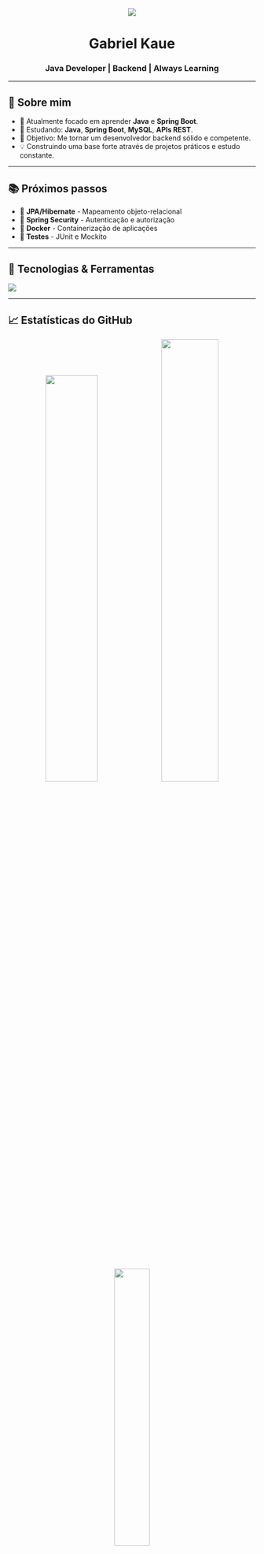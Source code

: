
<div align="center">
  <img src="https://capsule-render.vercel.app/api?type=waving&color=gradient&height=120&section=header"/>
  <h1>Gabriel Kaue</h1>
  <h3>Java Developer | Backend | Always Learning</h3>
  
</div>

---

## 🚀 Sobre mim
- 🔭 Atualmente focado em aprender **Java** e **Spring Boot**. 
- 🌱 Estudando: **Java**, **Spring Boot**, **MySQL**, **APIs REST**. 
- 🎯 Objetivo: Me tornar um desenvolvedor backend sólido e competente. 
- 💡 Construindo uma base forte através de projetos práticos e estudo constante.

---

## 📚 Próximos passos
- 🔸 **JPA/Hibernate** - Mapeamento objeto-relacional
- 🔸 **Spring Security** - Autenticação e autorização  
- 🔸 **Docker** - Containerização de aplicações
- 🔸 **Testes** - JUnit e Mockito

---

## 🧰 Tecnologias & Ferramentas
<img src="https://skillicons.dev/icons?i=java,spring,maven,idea,postman,mysql,linux,git,github" />

---

## 📈 Estatísticas do GitHub
<p align="center">
  <img width="46%" src="https://github-readme-stats.vercel.app/api?username=Gabiue&show_icons=true&theme=radical&hide_border=true&t=20250817" />
  <img width="48%" src="https://github-readme-streak-stats.herokuapp.com/?user=Gabiue&theme=radical&hide_border=true" />
</p>
<p align = "center">
  <img width = "38%" src= "https://github-readme-stats.vercel.app/api/top-langs/?username=Gabiue&layout=compact&theme=radical&t=20250817"/>
</p>
---

## 💼 Projetos em destaque
 - 🏠 [Real Estate System](https://github.com/GabiuE/real-estate-system) → API REST para gestão imobiliária com Java, Spring Boot e MySQL. Sistema completo para controle de clientes, imóveis e propostas comerciais, aplicando Clean Architecture.
- 🔗 [Java-Drops](https://github.com/GabiuE/java-drops) → Estudos diários de Java, praticando POO e conceitos fundamentais.
---

## 📫 Contato
<p align="center">
  <a href="mailto:gabrielkauerodrigues@gmail.com"><img src="https://skillicons.dev/icons?i=gmail" /></a>&nbsp;&nbsp;<a href="https://www.linkedin.com/in/gabriel-kaue/"><img src="https://skillicons.dev/icons?i=linkedin" /></a>&nbsp;&nbsp;<a href="https://github.com/Gabiue"><img src="https://skillicons.dev/icons?i=github" /></a>
</p>

---


<p align="center">
  <em>"Learning • Coding • Growing"</em>
  <br>
  🎯 Java Developer in the making
  <br><br>
  <img src="https://img.shields.io/github/followers/Gabiue?style=social" />
  <br>
  <img src="https://komarev.com/ghpvc/?username=Gabiue&color=blueviolet&style=for-the-badge&label=VISITORS" />
</p>
<div align="center">
  <img src="https://capsule-render.vercel.app/api?type=waving&color=gradient&height=120&section=footer"/>
</div>
